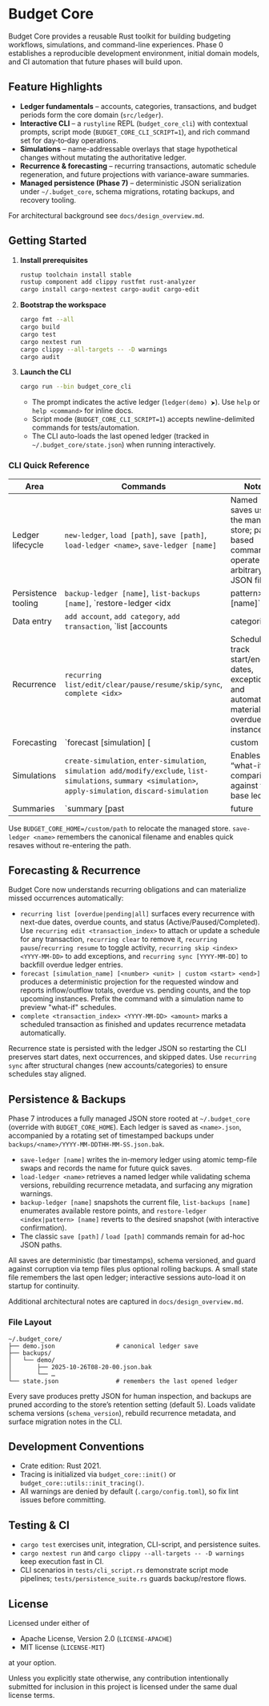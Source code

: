 # Budget Core

Budget Core provides a reusable Rust toolkit for building budgeting workflows, simulations, and command-line experiences. Phase 0 establishes a reproducible development environment, initial domain models, and CI automation that future phases will build upon.

## Feature Highlights

- **Ledger fundamentals** – accounts, categories, transactions, and budget periods form the core domain (`src/ledger`).
- **Interactive CLI** – a `rustyline` REPL (`budget_core_cli`) with contextual prompts, script mode (`BUDGET_CORE_CLI_SCRIPT=1`), and rich command set for day‑to‑day operations.
- **Simulations** – name-addressable overlays that stage hypothetical changes without mutating the authoritative ledger.
- **Recurrence & forecasting** – recurring transactions, automatic schedule regeneration, and future projections with variance-aware summaries.
- **Managed persistence (Phase 7)** – deterministic JSON serialization under `~/.budget_core`, schema migrations, rotating backups, and recovery tooling.

For architectural background see `docs/design_overview.md`.

## Getting Started

1. **Install prerequisites**

   ```sh
   rustup toolchain install stable
   rustup component add clippy rustfmt rust-analyzer
   cargo install cargo-nextest cargo-audit cargo-edit
   ```

2. **Bootstrap the workspace**

   ```sh
   cargo fmt --all
   cargo build
   cargo test
   cargo nextest run
   cargo clippy --all-targets -- -D warnings
   cargo audit
   ```

3. **Launch the CLI**

   ```sh
   cargo run --bin budget_core_cli
   ```

   - The prompt indicates the active ledger (`ledger(demo) ⮞`). Use `help` or `help <command>` for inline docs.
   - Script mode (`BUDGET_CORE_CLI_SCRIPT=1`) accepts newline-delimited commands for tests/automation.
   - The CLI auto-loads the last opened ledger (tracked in `~/.budget_core/state.json`) when running interactively.

### CLI Quick Reference

| Area | Commands | Notes |
| --- | --- | --- |
| Ledger lifecycle | `new-ledger`, `load [path]`, `save [path]`, `load-ledger <name>`, `save-ledger [name]` | Named saves use the managed store; path-based commands operate on arbitrary JSON files. |
| Persistence tooling | `backup-ledger [name]`, `list-backups [name]`, `restore-ledger <idx|pattern> [name]` | Snapshots live under `~/.budget_core/backups/<name>/YYYY-MM-DDTHH-MM-SS.json.bak`. |
| Data entry | `add account`, `add category`, `add transaction`, `list [accounts|categories|transactions]` | Transaction list output shows recurrence hints (`[recurring]`, `[instance]`). |
| Recurrence | `recurring list/edit/clear/pause/resume/skip/sync`, `complete <idx>` | Schedules track start/end dates, exceptions, and automatically materialize overdue instances. |
| Forecasting | `forecast [simulation] [<n> <unit> | custom <start> <end>]` | Produces future inflow/outflow projections plus window-specific budget summaries. |
| Simulations | `create-simulation`, `enter-simulation`, `simulation add/modify/exclude`, `list-simulations`, `summary <simulation>`, `apply-simulation`, `discard-simulation` | Enables “what-if” comparisons against the base ledger. |
| Summaries | `summary [past|future <n> | custom <start> <end>]` | Default view shows the active budget period; optional simulation overlay highlights deltas. |

Use `BUDGET_CORE_HOME=/custom/path` to relocate the managed store. `save-ledger <name>` remembers the canonical filename and enables quick resaves without re-entering the path.

## Forecasting & Recurrence

Budget Core now understands recurring obligations and can materialize missed occurrences automatically:

- `recurring list [overdue|pending|all]` surfaces every recurrence with next-due dates, overdue counts, and status (Active/Paused/Completed). Use `recurring edit <transaction_index>` to attach or update a schedule for any transaction, `recurring clear` to remove it, `recurring pause`/`recurring resume` to toggle activity, `recurring skip <index> <YYYY-MM-DD>` to add exceptions, and `recurring sync [YYYY-MM-DD]` to backfill overdue ledger entries.
- `forecast [simulation_name] [<number> <unit> | custom <start> <end>]` produces a deterministic projection for the requested window and reports inflow/outflow totals, overdue vs. pending counts, and the top upcoming instances. Prefix the command with a simulation name to preview "what-if" schedules.
- `complete <transaction_index> <YYYY-MM-DD> <amount>` marks a scheduled transaction as finished and updates recurrence metadata automatically.

Recurrence state is persisted with the ledger JSON so restarting the CLI preserves start dates, next occurrences, and skipped dates. Use `recurring sync` after structural changes (new accounts/categories) to ensure schedules stay aligned.

## Persistence & Backups

Phase 7 introduces a fully managed JSON store rooted at `~/.budget_core` (override with `BUDGET_CORE_HOME`). Each ledger is saved as `<name>.json`, accompanied by a rotating set of timestamped backups under `backups/<name>/YYYY-MM-DDTHH-MM-SS.json.bak`.

- `save-ledger [name]` writes the in-memory ledger using atomic temp-file swaps and records the name for future quick saves.
- `load-ledger <name>` retrieves a named ledger while validating schema versions, rebuilding recurrence metadata, and surfacing any migration warnings.
- `backup-ledger [name]` snapshots the current file, `list-backups [name]` enumerates available restore points, and `restore-ledger <index|pattern> [name]` reverts to the desired snapshot (with interactive confirmation).
- The classic `save [path]` / `load [path]` commands remain for ad-hoc JSON paths.

All saves are deterministic (bar timestamps), schema versioned, and guard against corruption via temp files plus optional rolling backups. A small state file remembers the last open ledger; interactive sessions auto-load it on startup for continuity.

Additional architectural notes are captured in `docs/design_overview.md`.

### File Layout

```
~/.budget_core/
├── demo.json                 # canonical ledger save
├── backups/
│   └── demo/
│       ├── 2025-10-26T08-20-00.json.bak
│       └── …
└── state.json                # remembers the last opened ledger
```

Every save produces pretty JSON for human inspection, and backups are pruned according to the store’s retention setting (default 5). Loads validate schema versions (`schema_version`), rebuild recurrence metadata, and surface migration notes in the CLI.

## Development Conventions

- Crate edition: Rust 2021.
- Tracing is initialized via `budget_core::init()` or `budget_core::utils::init_tracing()`.
- All warnings are denied by default (`.cargo/config.toml`), so fix lint issues before committing.

## Testing & CI

- `cargo test` exercises unit, integration, CLI-script, and persistence suites.
- `cargo nextest run` and `cargo clippy --all-targets -- -D warnings` keep execution fast in CI.
- CLI scenarios in `tests/cli_script.rs` demonstrate script mode pipelines; `tests/persistence_suite.rs` guards backup/restore flows.

## License

Licensed under either of

- Apache License, Version 2.0 (`LICENSE-APACHE`)
- MIT license (`LICENSE-MIT`)

at your option.

Unless you explicitly state otherwise, any contribution intentionally submitted for inclusion in this project is licensed under the same dual license terms.
